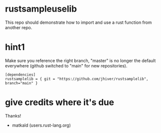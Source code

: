 # rustsampleuselib

This repo should demonstrate how to import and use a rust function from another repo.

# hint1 

Make sure you reference the right branch, "master" is no longer the default everywhere (github switched to "main" for new repositories).

    [dependencies]
    rustsamplelib = { git = "https://github.com/jhiver/rustsamplelib", branch="main" }

# give credits where it's due

Thanks!

- matkald (users.rust-lang.org)
